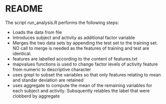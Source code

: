 # README

The script run_analysis.R performs the following steps:
    
* Loads the data from file
* Introduces subject and activity as additional factor variable
* Merges the two data sets by appending the test set to the training set. 
NO call to merge is needed as the features of training and test are identical.
* features are labelled according to the content of features.txt
* mapvalues functions is used to change factor levels of activity feature from numeric to
descriptive character
* uses grepl to subset the variables so that only features relating to  mean and standar deviation
are retained
* uses aggregate to compute the mean of the remaining variables for each subject and 
activity. Subsquently relables the label that were clobberd by aggregate
